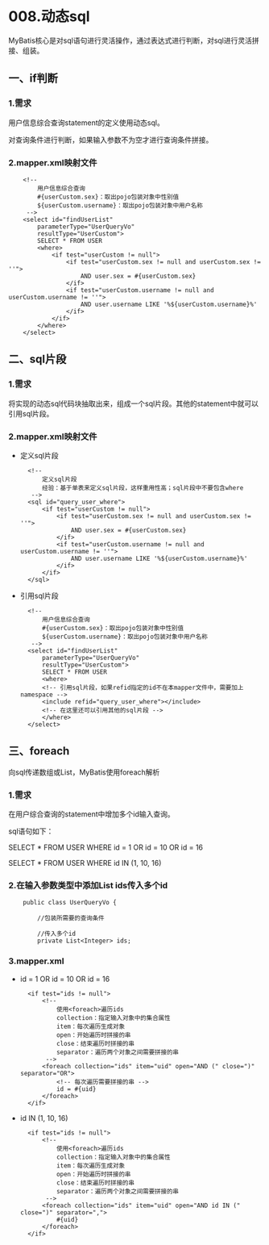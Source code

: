 # 008.动态sql

MyBatis核心是对sql语句进行灵活操作，通过表达式进行判断，对sql进行灵活拼接、组装。

## 一、if判断

### 1.需求

用户信息综合查询statement的定义使用动态sql。

对查询条件进行判断，如果输入参数不为空才进行查询条件拼接。

### 2.mapper.xml映射文件

		<!-- 
			用户信息综合查询
			#{userCustom.sex}：取出pojo包装对象中性别值
			${userCustom.username}：取出pojo包装对象中用户名称
		 -->
		<select id="findUserList" 
			parameterType="UserQueryVo" 
			resultType="UserCustom">
			SELECT * FROM USER
			<where>
				<if test="userCustom != null">
					<if test="userCustom.sex != null and userCustom.sex != ''">
						AND user.sex = #{userCustom.sex}
					</if>
					<if test="userCustom.username != null and userCustom.username != ''">
						AND user.username LIKE '%${userCustom.username}%'
					</if>
				</if>
			</where>
		</select>

## 二、sql片段

### 1.需求

将实现的动态sql代码块抽取出来，组成一个sql片段。其他的statement中就可以引用sql片段。

### 2.mapper.xml映射文件

* 定义sql片段

		<!-- 
			定义sql片段
			经验：基于单表来定义sql片段，这样重用性高；sql片段中不要包含where			
		 -->
		<sql id="query_user_where">
			<if test="userCustom != null">
				<if test="userCustom.sex != null and userCustom.sex != ''">
					AND user.sex = #{userCustom.sex}
				</if>
				<if test="userCustom.username != null and userCustom.username != ''">
					AND user.username LIKE '%${userCustom.username}%'
				</if>
			</if>
		</sql>
		
* 引用sql片段

		<!-- 
			用户信息综合查询
			#{userCustom.sex}：取出pojo包装对象中性别值
			${userCustom.username}：取出pojo包装对象中用户名称
		 -->
		<select id="findUserList" 
			parameterType="UserQueryVo" 
			resultType="UserCustom">
			SELECT * FROM USER
			<where>
			<!-- 引用sql片段，如果refid指定的id不在本mapper文件中，需要加上namespace -->
			<include refid="query_user_where"></include>
			<!-- 在这里还可以引用其他的sql片段 -->
			</where>
		</select>

## 三、foreach

向sql传递数组或List，MyBatis使用foreach解析

### 1.需求

在用户综合查询的statement中增加多个id输入查询。

sql语句如下：

SELECT * FROM USER WHERE id = 1 OR id = 10 OR id = 16

SELECT * FROM USER WHERE id IN (1, 10, 16)

### 2.在输入参数类型中添加List<Integer> ids传入多个id

		public class UserQueryVo {

			//包装所需要的查询条件
			
			//传入多个id
			private List<Integer> ids;

### 3.mapper.xml

* id = 1 OR id = 10 OR id = 16

		<if test="ids != null">
			<!-- 
				使用<foreach>遍历ids
				collection：指定输入对象中的集合属性
				item：每次遍历生成对象
				open：开始遍历时拼接的串
				close：结束遍历时拼接的串
				separator：遍历两个对象之间需要拼接的串
			 -->
			<foreach collection="ids" item="uid" open="AND (" close=")" separator="OR">
				<!-- 每次遍历需要拼接的串 -->
				id = #{uid}
			</foreach>
		</if>

* id IN (1, 10, 16)

		<if test="ids != null">
			<!-- 
				使用<foreach>遍历ids
				collection：指定输入对象中的集合属性
				item：每次遍历生成对象
				open：开始遍历时拼接的串
				close：结束遍历时拼接的串
				separator：遍历两个对象之间需要拼接的串
			 -->
			<foreach collection="ids" item="uid" open="AND id IN (" close=")" separator=",">
				#{uid}
			</foreach>
		</if>

